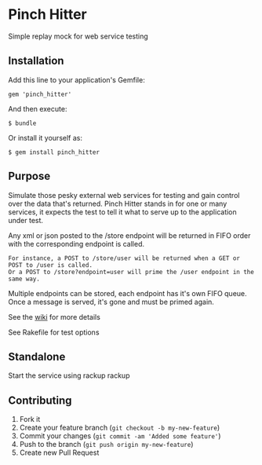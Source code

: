 # Pinch Hitter
Simple replay mock for web service testing

## Installation

Add this line to your application's Gemfile:

    gem 'pinch_hitter'

And then execute:

    $ bundle

Or install it yourself as:

    $ gem install pinch_hitter

## Purpose

Simulate those pesky external web services for testing and gain control over the data that's returned.  Pinch Hitter stands in for one or many services, it expects the test to tell it what to serve up to the application under test.

Any xml or json posted to the /store endpoint will be returned in FIFO order with the corresponding endpoint is called.

    For instance, a POST to /store/user will be returned when a GET or POST to /user is called.
    Or a POST to /store?endpoint=user will prime the /user endpoint in the same way.

Multiple endpoints can be stored, each endpoint has it's own FIFO queue.  Once a message is served, it's gone and must be primed again.

See the [wiki](https://github.com/stevenjackson/pinch_hitter/wiki) for more details

See Rakefile for test options

## Standalone

Start the service using rackup
  rackup

## Contributing

1. Fork it
2. Create your feature branch (`git checkout -b my-new-feature`)
3. Commit your changes (`git commit -am 'Added some feature'`)
4. Push to the branch (`git push origin my-new-feature`)
5. Create new Pull Request
